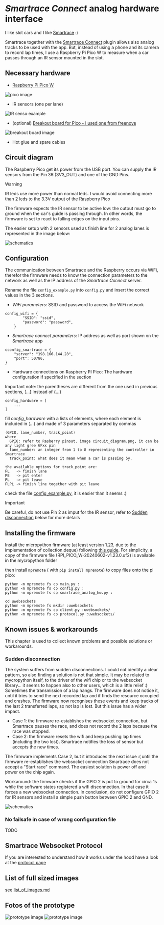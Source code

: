 # _Smartrace Connect_ analog hardware interface
I like slot cars and I like [Smartrace](https://www.smartrace.de) :)

Smartrace together with the [Smartrace Connect](https://www.smartrace.de/en/analog/) plugin allows also analog tracks
to be used with the app. But, instead of using a phone and its camera to record lap times, I use a Raspberry Pi Pico W
to measure when a car passes through an IR sensor mounted in the slot.

## Necessary hardware
- [Raspberry Pi Pico W](https://datasheets.raspberrypi.com/picow/pico-w-product-brief.pdf?_gl=1*1lxaopt*_ga*Njg1NDkwMTE3LjE3MjUyMjI0ODk.*_ga_22FD70LWDS*MTcyNTIyMjUwOS4xLjAuMTcyNTIyMjUwOS4wLjAuMA..)

![pico image](./doc/assets/Raspberry-Pi-Pico-W_400.jpg)

- IR sensors (one per lane)

![IR senso example](./doc/assets/IR_sensors_400.png)

- (optional) [Breakout board for Pico - I used one from freenove](https://store.freenove.com/products/fnk0081)

![breakout board image](./doc/assets/FREENOVE_Breakout_400.png)

- Hot glue and spare cables


## Circuit diagram
The Raspberry Pico get its power from the USB port. You can supply the IR sensors from the Pin 36 (3V3_OUT)
and one of the GND Pins.

> [!WARNING]
> IR leds use more power than normal leds. I would avoid connecting more than
> 2 leds to the 3.3V output of the Raspberry Pico

The firmware expects the IR sensor to be active low: the output must go to ground when the car's guide
is passing through. In other words, the firmware is set to react to falling edges on the input pins.

The easier setup with 2 sensors used as finish line for 2 analog lanes is represented in the image below:

![schematics](/doc/assets/circuit_diagram_400.png)

## Configuration
The communication between Smartrace and the Raspberry occurs via WiFi, therefor
the firmware needs to know the connection parameters to the network as well as the
IP address of the _Smartrace Connect_ server.

Rename the file `config_example.py` into `config.py` and insert
the correct values in the 3 sections.

- _WiFi parameters_:
SSID and password to access the WiFi network
```
config_wifi = {
        "SSID": "ssid",
        "password": "password",
    }
```

- _Smartrace connect parameters_:
IP address as well as port shown on the _Smartrace_ app
```
cconfig_smartrace = {
    "server": "198.166.144.28",
    "port": 50780,
}
```
- Hardware connections on Raspberry PI Pico: The hardware configuration if specified in the section

Important note: the parentheses are different from the one used in previous sections, [...] instead of {...}
```
config_hardware = [
    ...
]
```
fill _config_hardware_ with a lists of elements, where each element is included in (...) and
made of 3 parameters separated by commas
 ```
 (GPIO, lane_number, track_point)
 where
   GPIO: refer to Rasberry pinout, image circuit_diagram.png, it can be any light gree GPxx pin
   lane_number: an integer from 1 to 8 representing the controller in Smartrace
   track_point: what does it mean when a car is passing by.

the available options for track_point are:
FL   -> finish lane
PE   -> pit enter
PL   -> pit leave
FLPL -> finish line together with pit leave
```
check the file [config_example.py](./src/fw_pico_w/config_example.py), it is easier than it seems :)


> [!IMPORTANT]
> Be careful, do not use Pin 2 as imput for the IR sensor, refer to
> [Sudden disconnection](./Readme.md#Sudden-disconnection )
> below for more details

## Installing the firmware
Install the micropython firmware (at least version 1.23, due to the implementation
of collection.deque) following
[this guide](https://projects.raspberrypi.org/en/projects/getting-started-with-the-pico/3). For simplicity, a copy of the firmware file (RPI_PICO_W-20240602-v1.23.0.uf2) 
is available in the mycropython folder 

then install `mpremote` ( with `pip install mpremote`) to copy files onto the pi pico:

```
python -m mpremote fs cp main.py :
python -m mpremote fs cp config.py :
python -m mpremote fs cp smartrace_analog_hw.py :

cd uwebsockets
python -m mpremote fs mkdir :uwebsockets
python -m mpremote fs cp client.py :uwebsockets/
python -m mpremote fs cp protocol.py :uwebsockets/
```

## Known issues & workarounds
This chapter is used to collect known problems and possible solutions or workarounds.

### Sudden disconnection
The system suffers from sudden disconnections. I could not identify a clear pattern, so also finding a solution
is not that simple. It may be related to mycropython itself, to the driver of the wifi chip or to the websocket
library... it seems to happen also to other users, which is a little relief :)
Sometimes the transmission of a lap hangs. The firmware does not notice it, until it tries to send the
next recorded lap and if finds the resource occupied and crashes.
The firmware now recognises these events and keep tracks of the last 2 transferred laps, so not lap is lost.
But this issue has a wider impact.
- Case 1: the firmware re-establishes the websocket connection, but Smartrace pauses the
race, and does not record the 2 laps because the race was stopped.
- Case 2: the firmware resets the wifi and keep pushing lap times (including the two lost). Smartrace notifies the
loss of sensor but accepts the new times.

The firmware implements Case 2, but it introduces the next issue :( until the firmware re-establishes the
websocket connection Smartrace does not accept a "Start race" command. The easiest solution is power off and power
on the chip again.

Workaround: the firmware checks if the GPIO 2 is put to ground for circa 1s while the software states registered a
wifi disconnection. In that case it forces a new websocket connection.
In conclusion, do not configure GPIO 2 for IR sensors and install a simple push button between GPIO 2 and GND.

![schematics](/doc/assets/circuit_diagram_websocket_reset_btn_400.png)

### No failsafe in case of wrong configuration file
TODO

## Smartrace Websocket Protocol
If you are interested to understand how it works under the hood have a look at the
[protocol page](./doc/protocol.md)

## List of full sized images
see [list_of_images.md](./doc/list_of_images.md)


## Fotos of the prototype
![prototype image](./doc/assets/IMG_20240901_225854_HDR_400.jpg)
![prototype image](./doc/assets/IMG_20240901_225900_HDR_400.jpg)
